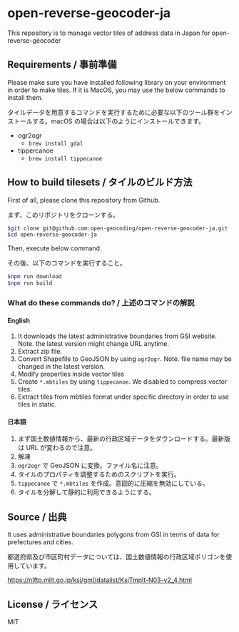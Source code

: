 # open-reverse-geocoder-ja
This repository is to manage vector tiles of address data in Japan for open-reverse-geocoder

## Requirements / 事前準備

Please make sure you have installed following library on your environment in order to make tiles. If it is MacOS, you may use the below commands to install them.

タイルデータを用意するコマンドを実行するために必要な以下のツール群をインストールする。macOS の場合は以下のようにインストールできます。

- ogr2ogr
  - `brew install gdal`
- tippercanoe
  - `brew install tippecanoe`

## How to build tilesets / タイルのビルド方法

First of all, please clone this repository from Github.

まず、このリポジトリをクローンする。

```bash
$git clone git@github.com:open-geocoding/open-reverse-geocoder-ja.git
$cd open-reverse-geocoder-ja
```

Then, execute below command.

その後、以下のコマンドを実行すること。

```bash
$npm run download
$npm run build
```

### What do these commands do? / 上述のコマンドの解説

#### English

1. It downloads the latest administrative boundaries from GSI website. Note. the latest version might change URL anytime.
2. Extract zip file.
3. Convert Shapefile to GeoJSON by using `ogr2ogr`. Note. file name may be changed in the latest version.
4. Modify properties inside vector tiles
5. Create `*.mbtiles` by using `tippecanoe`. We disabled to compress vector tiles.
6. Extract tiles from mbtiles format under specific directory in order to use tiles in static.

#### 日本語

1. まず国土数値情報から、最新の行政区域データをダウンロードする。最新版は URL が変わるので注意。
2. 解凍
3. `ogr2ogr` で GeoJSON に変換。ファイル名に注意。
4. タイルのプロパティを調整するためのスクリプトを実行。
5. `tippecanoe` で `*.mbtiles` を作成。意図的に圧縮を無効にしている。
6. タイルを分解して静的に利用できるようにする。

## Source / 出典

It uses administrative boundaries polygons from GSI in terms of data for prefectures and cities.

都道府県及び市区町村データについては、国土数値情報の行政区域ポリゴンを使用しています。

https://nlftp.mlit.go.jp/ksj/gml/datalist/KsjTmplt-N03-v2_4.html

## License / ライセンス

MIT
